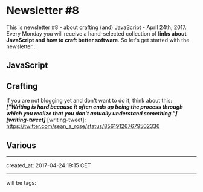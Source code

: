 # Newsletter #8

This is newsletter #8 - about crafting (and) JavaScript - April 24th, 2017. Every Monday you will receive a hand-selected collection of **links about JavaScript and how to craft better software**.
So let's get started with the newsletter...

## JavaScript

## Crafting

If you are not blogging yet and don't want to do it, think about this: ***["Writing is hard because it often ends up being the process through which you realize that you don't actually understand something."][writing-tweet]***
[writing-tweet]: https://twitter.com/sean_a_rose/status/856191267679502336

## Various

---
created_at: 2017-04-24 19:15 CET

---
will be tags:
